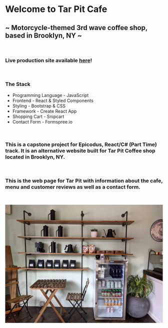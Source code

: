 # Welcome to Tar Pit Cafe

## ~ Motorcycle-themed 3rd wave coffee shop, based in Brooklyn, NY ~

<br />

### Live production site available [here](placeholder)!

<br />

### The Stack

- Programming Language - JavaScript
- Frontend - React & Styled Components
- Styling - Bootstrap & CSS
- Framework - Create React App
- Shopping Cart - Snipcart
- Contact Form - Formspree.io


<br />

### This is a capstone project for Epicodus, React/C# (Part Time) track. It is an alternative website built for Tar Pit Coffee shop located in Brooklyn, NY.

<br />

### This is the web page for Tar Pit with information about the cafe, menu and customer reviews as well as a contact form.

<br />

![Tar Pit](./src/images/restaurant-2.jpg)
